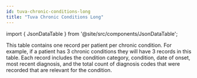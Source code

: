 ```yaml
---
id: tuva-chronic-conditions-long
title: "Tuva Chronic Conditions Long"
---
```


import { JsonDataTable } from '@site/src/components/JsonDataTable';

This table contains one record per patient per chronic condition.  For example, if a patient has 3 chronic conditions they will have 3 records in this table.  Each record includes the condition category, condition, date of onset, most recent diagnosis, and the total count of diagnosis codes that were recorded that are relevant for the condition.

<JsonDataTable  jsonPath="nodes.model\.the_tuva_project\.chronic_conditions__tuva_chronic_conditions_long.columns" />
